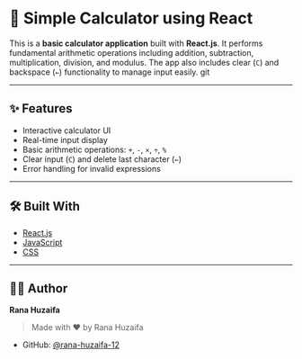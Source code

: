 # 🧮 Simple Calculator using React

This is a **basic calculator application** built with **React.js**. It performs fundamental arithmetic operations including addition, subtraction, multiplication, division, and modulus. The app also includes clear (`C`) and backspace (`←`) functionality to manage input easily.
git

---

## ✨ Features

- Interactive calculator UI
- Real-time input display
- Basic arithmetic operations: `+`, `-`, `×`, `÷`, `%`
- Clear input (`C`) and delete last character (`←`)
- Error handling for invalid expressions

---

## 🛠️ Built With

- [React.js](https://reactjs.org/)
- [JavaScript](https://developer.mozilla.org/en-US/docs/Web/JavaScript)
- [CSS](https://developer.mozilla.org/en-US/docs/Web/CSS)

---

## 🧑‍💻 Author

**Rana Huzaifa**  
> Made with ❤️ by Rana Huzaifa

- GitHub: [@rana-huzaifa-12](https://github.com/rana-huzaifa-12)
